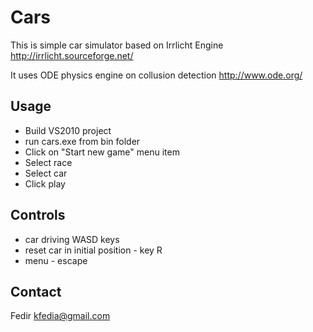 Cars
=====

This is simple car simulator based on Irrlicht Engine
http://irrlicht.sourceforge.net/

It uses ODE physics engine on collusion detection
http://www.ode.org/


Usage
-----

* Build VS2010 project
* run cars.exe from bin folder
* Click on "Start new game" menu item
* Select race
* Select car
* Click play

Controls
--------

* car driving WASD keys
* reset car in initial position - key R
* menu - escape


Contact
-------

Fedir kfedia@gmail.com
